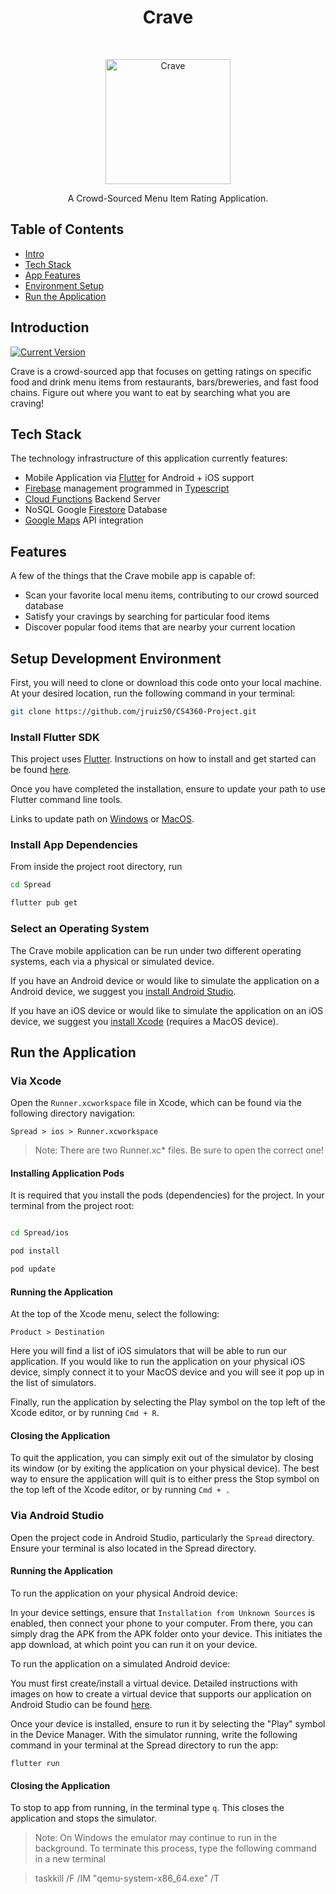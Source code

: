 <h1 align="center"> Crave </h1> <br>
<p align="center">
<img alt="Crave" title="Crave Logo" src="https://user-images.githubusercontent.com/58575080/205465011-2f0fbe29-4cde-437b-a708-a2d6c050a3e7.png" height="200" width="200">
  <p align="center"> A Crowd-Sourced Menu Item Rating Application. </p>
</p>

## Table of Contents

- [Intro](#introduction)
- [Tech Stack](#tech-stack)
- [App Features](#features)
- [Environment Setup](#setup-development-environment)
- [Run the Application](#run-the-application)

## Introduction

[![Current Version](https://img.shields.io/badge/version-1.8.0-green.svg)](https://github.com/jruiz50/CS4360-Project)

Crave is a crowd-sourced app that focuses on getting ratings on specific food and drink menu items from restaurants, bars/breweries, and fast food chains. Figure out where you want to eat by searching what you are craving!

## Tech Stack

The technology infrastructure of this application currently features:

- Mobile Application via [Flutter](https://flutter.dev/multi-platform/mobile) for Android + iOS support
- [Firebase](https://firebase.google.com/docs) management programmed in [Typescript](https://reactjs.org/docs/static-type-checking.html#typescript)
- [Cloud Functions](https://firebase.google.com/docs/functions/) Backend Server
- NoSQL Google [Firestore](https://firebase.google.com/docs/firestore/) Database
- [Google Maps](https://developers.google.com/maps/documentation/) API integration

## Features

A few of the things that the Crave mobile app is capable of:

- Scan your favorite local menu items, contributing to our crowd sourced database
- Satisfy your cravings by searching for particular food items
- Discover popular food items that are nearby your current location

## Setup Development Environment

First, you will need to clone or download this code onto your local machine. At your desired location, run the following command in your terminal:

```zsh
git clone https://github.com/jruiz50/CS4360-Project.git
```

### Install Flutter SDK

This project uses [Flutter](https://flutter.dev). Instructions on how to install and get started can be found [here](https://docs.flutter.dev/get-started/install).

Once you have completed the installation, ensure to update your path to use Flutter command line tools.

Links to update path on [Windows](https://docs.flutter.dev/get-started/install/windows#update-your-path) or [MacOS](https://docs.flutter.dev/get-started/install/macos#update-your-path).

### Install App Dependencies

From inside the project root directory, run

```zsh
cd Spread

flutter pub get
```

### Select an Operating System

The Crave mobile application can be run under two different operating systems, each via a physical or simulated device.

If you have an Android device or would like to simulate the application on a Android device, we suggest you [install Android Studio](https://developer.android.com/studio/install).

If you have an iOS device or would like to simulate the application on an iOS device, we suggest you [install Xcode](https://developer.apple.com/xcode/resources/) (requires a MacOS device).

## Run the Application

### Via Xcode

Open the `Runner.xcworkspace` file in Xcode, which can be found via the following directory navigation:

`Spread > ios > Runner.xcworkspace`

> Note: There are two Runner.xc\* files. Be sure to open the correct one!

#### Installing Application Pods

It is required that you install the pods (dependencies) for the project. In your terminal from the project root:

```zsh

cd Spread/ios

pod install

pod update

```

#### Running the Application

At the top of the Xcode menu, select the following:

`Product > Destination`

Here you will find a list of iOS simulators that will be able to run our application. If you would like to run the application on your physical iOS device, simply connect it to your MacOS device and you will see it pop up in the list of simulators.

Finally, run the application by selecting the Play symbol on the top left of the Xcode editor, or by running `Cmd + R`.

#### Closing the Application

To quit the application, you can simply exit out of the simulator by closing its window (or by exiting the application on your physical device). The best way to ensure the application will quit is to either press the Stop symbol on the top left of the Xcode editor, or by running `Cmd + .`

### Via Android Studio

Open the project code in Android Studio, particularly the `Spread` directory.
Ensure your terminal is also located in the Spread directory.

#### Running the Application

To run the application on your physical Android device:

In your device settings, ensure that `Installation from Unknown Sources` is enabled, then connect your phone to your computer. From there, you can simply drag the APK from the APK folder onto your device. This initiates the app download, at which point you can run it on your device.

To run the application on a simulated Android device:

You must first create/install a virtual device.
Detailed instructions with images on how to create a virtual device that supports our application on Android Studio can be found [here](https://docs.google.com/document/d/18utPt8JRgeznJ03VnGtQyhzohHgloZkBHBaF5gla2lo/edit?usp=sharing).

Once your device is installed, ensure to run it by selecting the "Play" symbol in the Device Manager.
With the simulator running, write the following command in your terminal at the Spread directory to run the app:

`flutter run`

#### Closing the Application

To stop to app from running, in the terminal type `q`. This closes the application and stops the simulator.

> Note: On Windows the emulator may continue to run in the background. To terminate this process, type the following command in a new terminal

> taskkill /F /IM "qemu-system-x86_64.exe" /T

